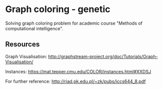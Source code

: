 # Graph coloring - genetic

Solving graph coloring problem for academic course "Methods of computational intelligence".

## Resources

Graph Visualisation: http://graphstream-project.org/doc/Tutorials/Graph-Visualisation/

Instances: https://mat.tepper.cmu.edu/COLOR/instances.html#XXDSJ

For further reference: http://riad.pk.edu.pl/~zk/pubs/iccs644_8.pdf

